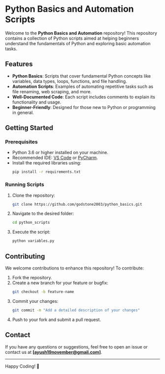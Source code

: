 # Python Basics and Automation Scripts

Welcome to the **Python Basics and Automation** repository! This repository contains a collection of Python scripts aimed at helping beginners understand the fundamentals of Python and exploring basic automation tasks.

## Features

- **Python Basics**: Scripts that cover fundamental Python concepts like variables, data types, loops, functions, and file handling.
- **Automation Scripts**: Examples of automating repetitive tasks such as file renaming, web scraping, and more.
- **Well-Documented Code**: Each script includes comments to explain its functionality and usage.
- **Beginner-Friendly**: Designed for those new to Python or programming in general.

## Getting Started

### Prerequisites

- Python 3.6 or higher installed on your machine.
- Recommended IDE: [VS Code](https://code.visualstudio.com/) or [PyCharm](https://www.jetbrains.com/pycharm/).
- Install the required libraries using:
  ```bash
  pip install -r requirements.txt
  ```

### Running Scripts

1. Clone the repository:
   ```bash
   git clone https://github.com/godstone2003/python_basics.git
   ```
2. Navigate to the desired folder:
   ```bash
   cd python_scripts
   ```
3. Execute the script:
   ```bash
   python variables.py
   ```

## Contributing

We welcome contributions to enhance this repository! To contribute:

1. Fork the repository.
2. Create a new branch for your feature or bugfix:
   ```bash
   git checkout -b feature-name
   ```
3. Commit your changes:
   ```bash
   git commit -m "Add a detailed description of your changes"
   ```
4. Push to your fork and submit a pull request.



## Contact

If you have any questions or suggestions, feel free to open an issue or contact us at **[ayush19november@gmail.com]**.

---

Happy Coding! 🎉

